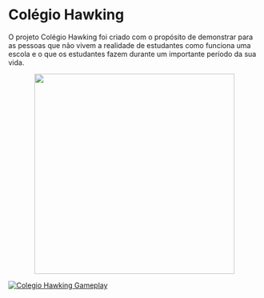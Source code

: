 # Colégio Hawking

O projeto Colégio Hawking foi criado com o propósito de demonstrar para as pessoas que não vivem a realidade de estudantes como funciona uma escola e o que os estudantes fazem durante um importante período da sua vida.

<div align="center">
<img height="400em" src="https://i.imgur.com/vmkOO49.png"/>
</div>  

[![Colegio Hawking Gameplay](https://i.imgur.com/hpv4HRz.png)](https://www.youtube.com/watch?v=1J_oNVu5lyM)
